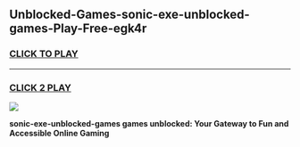 
## Unblocked-Games-sonic-exe-unblocked-games-Play-Free-egk4r
<h3>
<a href="https://premium76.site?title=sonic-exe-unblocked-games&ref=23A">CLICK TO PLAY</a></h3>
<hr>

<h3>
<a href="https://premium76.site?title=sonic-exe-unblocked-games&ref=23A">CLICK 2 PLAY</a>
  
</h3>

<a href="https://premium76.site?title=sonic-exe-unblocked-games&ref=23A"><img src="https://clearcache.store/games.png"></a>


**sonic-exe-unblocked-games games unblocked: Your Gateway to Fun and Accessible Online Gaming**
